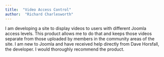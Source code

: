 ```yaml
---
title:  "Video Access Control"
author:  "Richard Charlesworth"
---
```

I am developing a site to display videos to users with different Joomla access levels. This product allows me to do that and keeps those videos separate from those uploaded by members in the community areas of the site. I am new to Joomla and have received help directly from Dave Horsfall, the developer. I would thoroughly recommend the product.

